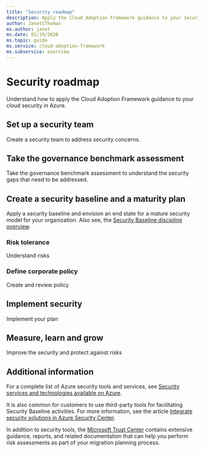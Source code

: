 ```yaml
---
title: "Security roadmap"
description: Apply the Cloud Adoption Framework guidance to your security scenario.
author: JanetCThomas
ms.author: janet
ms.date: 02/19/2020
ms.topic: guide
ms.service: cloud-adoption-framework
ms.subservice: overview
---
```


# Security roadmap

Understand how to apply the Cloud Adoption Framework guidance to your cloud security in Azure.

## Set up a security team

Create a security team to address security concerns.

## Take the governance benchmark assessment

Take the governance benchmark assessment to understand the security gaps that need to be addressed.

## Create a security baseline and a maturity plan

Apply a security baseline and envision an end state for a mature security model for your organization.
Also see, the [Security Baseline discipline overview](../govern/security-baseline/index.md).

### Risk tolerance

Understand risks

### Define corporate policy

Create and review policy

## Implement security

Implement your plan

## Measure, learn and grow

Improve the security and protect against risks

## Additional information

For a complete list of Azure security tools and services, see [Security services and technologies available on Azure](https://docs.microsoft.com/azure/security/azure-security-services-technologies).

It is also common for customers to use third-party tools for facilitating Security Baseline activities. For more information, see the article [Integrate security solutions in Azure Security Center](https://docs.microsoft.com/azure/security-center/security-center-partner-integration).

In addition to security tools, the [Microsoft Trust Center](https://www.microsoft.com/trustcenter/guidance/risk-assessment) contains extensive guidance, reports, and related documentation that can help you perform risk assessments as part of your migration planning process.
